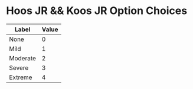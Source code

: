 # Hoos JR && Koos JR Option Choices

| **Label** | **Value** |
| --------- | --------- |
| None      | 0         |
| Mild      | 1         |
| Moderate  | 2         |
| Severe    | 3         |
| Extreme   | 4         |


